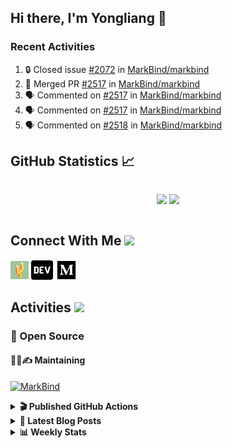 ## Hi there, I'm Yongliang 👋

### Recent Activities

<!--START_SECTION:activity-->
1. 🔒 Closed issue [#2072](https://github.com/MarkBind/markbind/issues/2072) in [MarkBind/markbind](https://github.com/MarkBind/markbind)
2. 🎉 Merged PR [#2517](https://github.com/MarkBind/markbind/pull/2517) in [MarkBind/markbind](https://github.com/MarkBind/markbind)
3. 🗣 Commented on [#2517](https://github.com/MarkBind/markbind/pull/2517#issuecomment-2054996721) in [MarkBind/markbind](https://github.com/MarkBind/markbind)
4. 🗣 Commented on [#2517](https://github.com/MarkBind/markbind/pull/2517#issuecomment-2053609574) in [MarkBind/markbind](https://github.com/MarkBind/markbind)
5. 🗣 Commented on [#2518](https://github.com/MarkBind/markbind/issues/2518#issuecomment-2053285136) in [MarkBind/markbind](https://github.com/MarkBind/markbind)
<!--END_SECTION:activity-->

## GitHub Statistics :chart_with_upwards_trend:
<div align="center">
<div style="display: flex; align-items: center; justify-content: center;">

[![](https://github-readme-stats-tlylt.vercel.app/api?username=tlylt&show_icons=true&theme=tokyonight&hide_border=true&locale=en)](https://github.com/tlylt)
[![](https://github-readme-streak-stats.herokuapp.com/?user=tlylt&theme=tokyonight&hide_border=true)](https://github.com/tlylt)
</div>
</div>

## Connect With Me <img src="https://media.giphy.com/media/2wh5K5yE3ulp3xgYcG/giphy-downsized.gif" width="30">

<a href="https://www.yongliangliu.com/" target="_blank"><img align="center" src="static/site-icon.png" alt="yongliangliu.com" height="29" width="29" /></a>
<a href="https://dev.to/tlylt" target="_blank"><img align="center" src="static/dev-badge.svg" alt="dev.to/tlylt" height="35" width="35" /></a>
<a href="https://tlylt.medium.com" target="_blank"><img align="center" src="static/medium.png" alt="tlylt.medium.com" height="35" width="35" /></a>

## Activities <img src="https://media.giphy.com/media/WUlplcMpOCEmTGBtBW/giphy.gif" width="30">

### 🔭 Open Source

#### 👷‍♂️✍️ Maintaining
[![MarkBind](https://github-readme-stats-tlylt.vercel.app/api/pin/?username=markbind&repo=markbind)](https://github.com/MarkBind/markbind)

<details>
<summary> <b>🎬 Published GitHub Actions </b> </summary>

[![install-graphviz](https://github-readme-stats-tlylt.vercel.app/api/pin/?username=tlylt&repo=install-graphviz)](https://github.com/tlylt/install-graphviz)

[![reposense-action](https://github-readme-stats-tlylt.vercel.app/api/pin/?username=tlylt&repo=reposense-action)](https://github.com/tlylt/reposense-action)

[![markbin-action](https://github-readme-stats-tlylt.vercel.app/api/pin/?username=markbind&repo=markbind-action)](https://github.com/MarkBind/markbind-action)

</details>

<details>
<summary> <b>📕 Latest Blog Posts</b> </summary>

<!-- BLOG-POST-LIST:START -->
- [Useful Computer Science Modules](https://yongliangliu.com/blog/useful-cs-mods-after-grad)
- [The 2 x 2 problem](https://yongliangliu.com/blog/2x2-problem)
- [On Keeping Task Descriptions Up to Date](https://yongliangliu.com/blog/on-keeping-task-descriptions-up-to-date)
- [Easy vs Right](https://yongliangliu.com/blog/easy-vs-right)
- [The Prebound Method and Sentinel Object Pattern in Python](https://yongliangliu.com/blog/prebound-sentinel-pattern-in-python)
<!-- BLOG-POST-LIST:END -->

</details>

<details>
<summary> <b>📊 Weekly Stats</b> </summary>

<!--START_SECTION:waka-->
![Code Time](http://img.shields.io/badge/Code%20Time-1%2C202%20hrs%2037%20mins-blue)

**🐱 My GitHub Data** 

> 📦 667.3 kB Used in GitHub's Storage 
 > 
> 🚫 Not Opted to Hire
 > 
> 📜 170 Public Repositories 
 > 
> 🔑 41 Private Repositories 
 > 
**I'm an Early 🐤** 

```text
🌞 Morning                3692 commits        ████████░░░░░░░░░░░░░░░░░   31.20 % 
🌆 Daytime                3135 commits        ███████░░░░░░░░░░░░░░░░░░   26.49 % 
🌃 Evening                4417 commits        █████████░░░░░░░░░░░░░░░░   37.32 % 
🌙 Night                  590 commits         █░░░░░░░░░░░░░░░░░░░░░░░░   04.99 % 
```
📅 **I'm Most Productive on Wednesday** 

```text
Monday                   1417 commits        ███░░░░░░░░░░░░░░░░░░░░░░   11.97 % 
Tuesday                  1896 commits        ████░░░░░░░░░░░░░░░░░░░░░   16.02 % 
Wednesday                2000 commits        ████░░░░░░░░░░░░░░░░░░░░░   16.90 % 
Thursday                 1537 commits        ███░░░░░░░░░░░░░░░░░░░░░░   12.99 % 
Friday                   1464 commits        ███░░░░░░░░░░░░░░░░░░░░░░   12.37 % 
Saturday                 1700 commits        ████░░░░░░░░░░░░░░░░░░░░░   14.37 % 
Sunday                   1820 commits        ████░░░░░░░░░░░░░░░░░░░░░   15.38 % 
```


📊 **This Week I Spent My Time On** 

```text
🕑︎ Time Zone: Asia/Singapore

💬 Programming Languages: 
Markdown                 59 mins             █████████████████████████   100.00 % 
```


 Last Updated on 20/04/2024 00:38:42 UTC
<!--END_SECTION:waka-->

</details>
